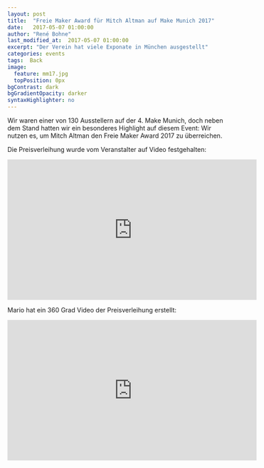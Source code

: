 ```yaml
---
layout: post
title:  "Freie Maker Award für Mitch Altman auf Make Munich 2017"
date:   2017-05-07 01:00:00
author: "René Bohne"
last_modified_at:  2017-05-07 01:00:00
excerpt: "Der Verein hat viele Exponate in München ausgestellt"
categories: events
tags:  Back
image:
  feature: mm17.jpg
  topPosition: 0px
bgContrast: dark
bgGradientOpacity: darker
syntaxHighlighter: no
---
```

Wir waren einer von 130 Ausstellern auf der 4. Make Munich, doch neben dem Stand hatten wir ein besonderes Highlight auf diesem Event: Wir nutzen es, um Mitch Altman den Freie Maker Award 2017 zu überreichen.

Die Preisverleihung wurde vom Veranstalter auf Video festgehalten:
<div class="videoWrapper">
<iframe width="560" height="315" src="https://www.youtube.com/embed/hJbGHOXpNjY?rel=0" frameborder="0" allowfullscreen></iframe>
</div>

Mario hat ein 360 Grad Video der Preisverleihung erstellt:
<div class="videoWrapper">
<iframe width="560" height="315" src="https://www.youtube.com/embed/Y0EfncPUyF8?rel=0" frameborder="0" allowfullscreen></iframe>
</div>
